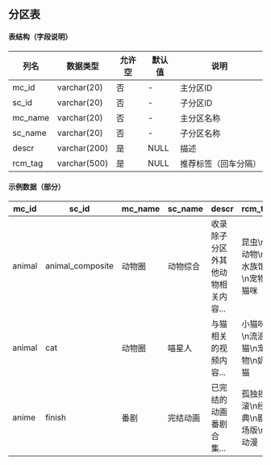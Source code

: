 ## 分区表

#### **表结构（字段说明）**

| 列名    | 数据类型     | 允许空 | 默认值 | 说明                 |
| ------- | ------------ | ------ | ------ | -------------------- |
| mc_id   | varchar(20)  | 否     | -      | 主分区ID             |
| sc_id   | varchar(20)  | 否     | -      | 子分区ID             |
| mc_name | varchar(20)  | 否     | -      | 主分区名称           |
| sc_name | varchar(20)  | 否     | -      | 子分区名称           |
| descr   | varchar(200) | 是     | NULL   | 描述                 |
| rcm_tag | varchar(500) | 是     | NULL   | 推荐标签（回车分隔） |

#### **示例数据（部分）**

| mc_id  | sc_id            | mc_name | sc_name  | descr                             | rcm_tag                        |
| ------ | ---------------- | ------- | -------- | --------------------------------- | ------------------------------ |
| animal | animal_composite | 动物圈  | 动物综合 | 收录除子分区外其他动物相关内容... | 昆虫\n动物\n水族馆\n宠物\n猫咪 |
| animal | cat              | 动物圈  | 喵星人   | 与猫相关的视频内容...             | 小猫咪\n流浪猫\n宠物\n奶猫     |
| anime  | finish           | 番剧    | 完结动画 | 已完结的动画番剧合集...           | 孤独摇滚\n经典\n剧场版\n动漫   |